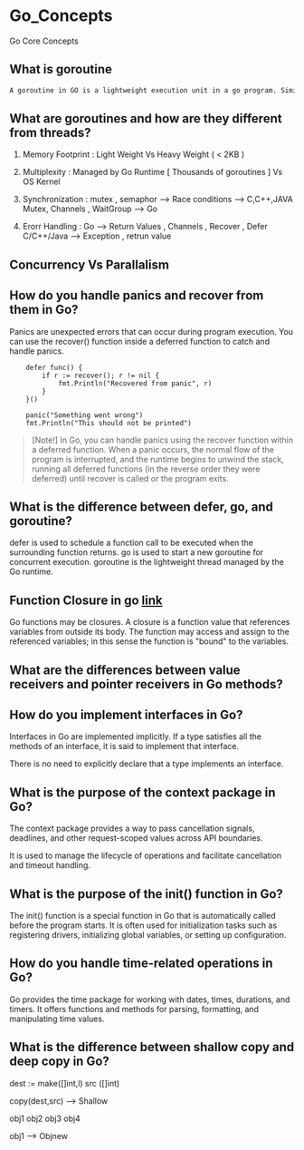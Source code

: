 # Go_Concepts
Go Core Concepts

## What is goroutine 

```txt
A goroutine in GO is a lightweight execution unit in a go program. Similar to thread. 
```

## What are goroutines and how are they different from threads? 

1. Memory Footprint : Light Weight Vs Heavy Weight  ( < 2KB )
2. Multiplexity  : Managed by Go Runtime [ Thousands of goroutines ] Vs OS Kernel
3. Synchronization :
	mutex , semaphor --> Race conditions --> C,C++,JAVA
	Mutex, Channels , WaitGroup --> Go 

4. Erorr Handling : 
	Go --> Return Values , Channels , Recover , Defer 
	C/C++/Java --> Exception , retrun value
## Concurrency Vs Parallalism


## How do you handle panics and recover from them in Go?

Panics are unexpected errors that can occur during program execution.
You can use the recover() function inside a deferred function to catch and handle panics.


```
	defer func() {
		if r := recover(); r != nil {
			fmt.Println("Recovered from panic", r)
		}
	}()

	panic("Something went wrong")
	fmt.Println("This should not be printed")
```
> [Note!]
> In Go, you can handle panics using the recover function within a deferred function. When a panic occurs, the normal flow of the program is interrupted, and the runtime begins to unwind the stack, running all deferred functions (in the reverse order they were deferred) until recover is called or the program exits.

## What is the difference between defer, go, and goroutine?

defer is used to schedule a function call to be executed when the surrounding function returns. go is used to start a new goroutine for concurrent execution. goroutine is the lightweight thread managed by the Go runtime.

## Function Closure in go [link](Docs/function_closure.md)

Go functions may be closures. A closure is a function value that references variables from outside its body. The function may access and assign to the referenced variables; in this sense the function is "bound" to the variables.

## What are the differences between value receivers and pointer receivers in Go methods?

## How do you implement interfaces in Go?

Interfaces in Go are implemented implicitly. If a type satisfies all the methods of an interface, it is said to implement that interface.

There is no need to explicitly declare that a type implements an interface.

## What is the purpose of the context package in Go?

The context package provides a way to pass cancellation signals, deadlines, and other request-scoped values across API boundaries.

It is used to manage the lifecycle of operations and facilitate cancellation and timeout handling.

## What is the purpose of the init() function in Go?

The init() function is a special function in Go that is automatically called before the program starts.
It is often used for initialization tasks such as registering drivers, initializing global variables, or setting up configuration.

## How do you handle time-related operations in Go?

Go provides the time package for working with dates, times, durations, and timers.
It offers functions and methods for parsing, formatting, and manipulating time values.

## What is the difference between shallow copy and deep copy in Go?


dest := make([]int,l)
src ([]int)

copy(dest,src) --> Shallow

obj1
	obj2 
		obj3
	obj4 


obj1 --> Objnew
	

